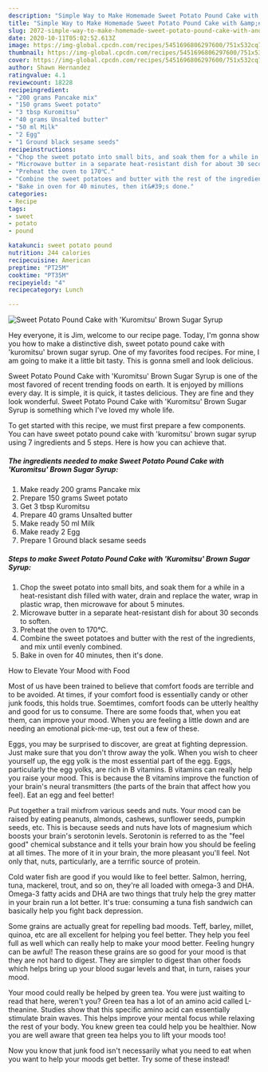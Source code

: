 ```yaml
---
description: "Simple Way to Make Homemade Sweet Potato Pound Cake with &amp;#39;Kuromitsu&amp;#39; Brown Sugar Syrup"
title: "Simple Way to Make Homemade Sweet Potato Pound Cake with &amp;#39;Kuromitsu&amp;#39; Brown Sugar Syrup"
slug: 2072-simple-way-to-make-homemade-sweet-potato-pound-cake-with-and-39-kuromitsu-and-39-brown-sugar-syrup
date: 2020-10-11T05:02:52.613Z
image: https://img-global.cpcdn.com/recipes/5451696806297600/751x532cq70/sweet-potato-pound-cake-with-kuromitsu-brown-sugar-syrup-recipe-main-photo.jpg
thumbnail: https://img-global.cpcdn.com/recipes/5451696806297600/751x532cq70/sweet-potato-pound-cake-with-kuromitsu-brown-sugar-syrup-recipe-main-photo.jpg
cover: https://img-global.cpcdn.com/recipes/5451696806297600/751x532cq70/sweet-potato-pound-cake-with-kuromitsu-brown-sugar-syrup-recipe-main-photo.jpg
author: Shawn Hernandez
ratingvalue: 4.1
reviewcount: 18228
recipeingredient:
- "200 grams Pancake mix"
- "150 grams Sweet potato"
- "3 tbsp Kuromitsu"
- "40 grams Unsalted butter"
- "50 ml Milk"
- "2 Egg"
- "1 Ground black sesame seeds"
recipeinstructions:
- "Chop the sweet potato into small bits, and soak them for a while in a heat-resistant dish filled with water, drain and replace the water, wrap in plastic wrap, then microwave for about 5 minutes."
- "Microwave butter in a separate heat-resistant dish for about 30 seconds to soften."
- "Preheat the oven to 170℃."
- "Combine the sweet potatoes and butter with the rest of the ingredients, and mix until evenly combined."
- "Bake in oven for 40 minutes, then it&#39;s done."
categories:
- Recipe
tags:
- sweet
- potato
- pound

katakunci: sweet potato pound 
nutrition: 244 calories
recipecuisine: American
preptime: "PT25M"
cooktime: "PT35M"
recipeyield: "4"
recipecategory: Lunch

---
```



![Sweet Potato Pound Cake with &#39;Kuromitsu&#39; Brown Sugar Syrup](https://img-global.cpcdn.com/recipes/5451696806297600/751x532cq70/sweet-potato-pound-cake-with-kuromitsu-brown-sugar-syrup-recipe-main-photo.jpg)

Hey everyone, it is Jim, welcome to our recipe page. Today, I'm gonna show you how to make a distinctive dish, sweet potato pound cake with &#39;kuromitsu&#39; brown sugar syrup. One of my favorites food recipes. For mine, I am going to make it a little bit tasty. This is gonna smell and look delicious.

Sweet Potato Pound Cake with &#39;Kuromitsu&#39; Brown Sugar Syrup is one of the most favored of recent trending foods on earth. It is enjoyed by millions every day. It is simple, it is quick, it tastes delicious. They are fine and they look wonderful. Sweet Potato Pound Cake with &#39;Kuromitsu&#39; Brown Sugar Syrup is something which I've loved my whole life.




To get started with this recipe, we must first prepare a few components. You can have sweet potato pound cake with &#39;kuromitsu&#39; brown sugar syrup using 7 ingredients and 5 steps. Here is how you can achieve that.

<!--inarticleads1-->

##### The ingredients needed to make Sweet Potato Pound Cake with &#39;Kuromitsu&#39; Brown Sugar Syrup:

1. Make ready 200 grams Pancake mix
1. Prepare 150 grams Sweet potato
1. Get 3 tbsp Kuromitsu
1. Prepare 40 grams Unsalted butter
1. Make ready 50 ml Milk
1. Make ready 2 Egg
1. Prepare 1 Ground black sesame seeds




<!--inarticleads2-->

##### Steps to make Sweet Potato Pound Cake with &#39;Kuromitsu&#39; Brown Sugar Syrup:

1. Chop the sweet potato into small bits, and soak them for a while in a heat-resistant dish filled with water, drain and replace the water, wrap in plastic wrap, then microwave for about 5 minutes.
1. Microwave butter in a separate heat-resistant dish for about 30 seconds to soften.
1. Preheat the oven to 170℃.
1. Combine the sweet potatoes and butter with the rest of the ingredients, and mix until evenly combined.
1. Bake in oven for 40 minutes, then it&#39;s done.




How to Elevate Your Mood with Food


Most of us have been trained to believe that comfort foods are terrible and to be avoided. At times, if your comfort food is essentially candy or other junk foods, this holds true. Soemtimes, comfort foods can be utterly healthy and good for us to consume. There are some foods that, when you eat them, can improve your mood. When you are feeling a little down and are needing an emotional pick-me-up, test out a few of these.

Eggs, you may be surprised to discover, are great at fighting depression. Just make sure that you don't throw away the yolk. When you wish to cheer yourself up, the egg yolk is the most essential part of the egg. Eggs, particularly the egg yolks, are rich in B vitamins. B vitamins can really help you raise your mood. This is because the B vitamins improve the function of your brain's neural transmitters (the parts of the brain that affect how you feel). Eat an egg and feel better!

Put together a trail mixfrom various seeds and nuts. Your mood can be raised by eating peanuts, almonds, cashews, sunflower seeds, pumpkin seeds, etc. This is because seeds and nuts have lots of magnesium which boosts your brain's serotonin levels. Serotonin is referred to as the "feel good" chemical substance and it tells your brain how you should be feeling at all times. The more of it in your brain, the more pleasant you'll feel. Not only that, nuts, particularly, are a terrific source of protein.

Cold water fish are good if you would like to feel better. Salmon, herring, tuna, mackerel, trout, and so on, they're all loaded with omega-3 and DHA. Omega-3 fatty acids and DHA are two things that truly help the grey matter in your brain run a lot better. It's true: consuming a tuna fish sandwich can basically help you fight back depression. 

Some grains are actually great for repelling bad moods. Teff, barley, millet, quinoa, etc are all excellent for helping you feel better. They help you feel full as well which can really help to make your mood better. Feeling hungry can be awful! The reason these grains are so good for your mood is that they are not hard to digest. They are simpler to digest than other foods which helps bring up your blood sugar levels and that, in turn, raises your mood.

Your mood could really be helped by green tea. You were just waiting to read that here, weren't you? Green tea has a lot of an amino acid called L-theanine. Studies show that this specific amino acid can essentially stimulate brain waves. This helps improve your mental focus while relaxing the rest of your body. You knew green tea could help you be healthier. Now you are well aware that green tea helps you to lift your moods too!

Now you know that junk food isn't necessarily what you need to eat when you want to help your moods get better. Try some of these instead!

